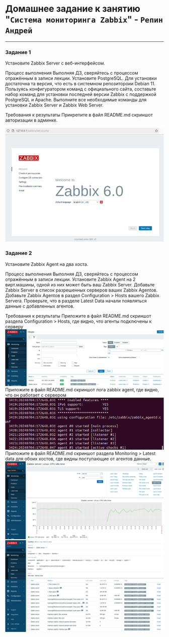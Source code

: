 # Домашнее задание к занятию "`Система мониторинга Zabbix`" - `Репин Андрей`


---

### Задание 1

Установите Zabbix Server с веб-интерфейсом.

Процесс выполнения
Выполняя ДЗ, сверяйтесь с процессом отражённым в записи лекции.
Установите PostgreSQL. Для установки достаточна та версия, что есть в системном репозитороии Debian 11.
Пользуясь конфигуратором команд с официального сайта, составьте набор команд для установки последней версии Zabbix с поддержкой PostgreSQL и Apache.
Выполните все необходимые команды для установки Zabbix Server и Zabbix Web Server.

Требования к результаты
Прикрепите в файл README.md скриншот авторизации в админке.

![скриншот авторизации ](https://github.com/RepinAndrey/zabbix/blob/main/img/img1.png)


### Задание 2
Установите Zabbix Agent на два хоста.

Процесс выполнения
Выполняя ДЗ, сверяйтесь с процессом отражённым в записи лекции.
Установите Zabbix Agent на 2 вирт.машины, одной из них может быть ваш Zabbix Server.
Добавьте Zabbix Server в список разрешенных серверов ваших Zabbix Agentов.
Добавьте Zabbix Agentов в раздел Configuration > Hosts вашего Zabbix Servera.
Проверьте, что в разделе Latest Data начали появляться данные с добавленных агентов.

Требования к результаты
Приложите в файл README.md скриншот раздела Configuration > Hosts, где видно, что агенты подключены к серверу
![скриншот  ](https://github.com/RepinAndrey/zabbix/blob/main/img/img2.png)
Приложите в файл README.md скриншот лога zabbix agent, где видно, что он работает с сервером
![скриншот  ](https://github.com/RepinAndrey/zabbix/blob/main/img/img3.png)
Приложите в файл README.md скриншот раздела Monitoring > Latest data для обоих хостов, где видны поступающие от агентов данные.
![скриншот  ](https://github.com/RepinAndrey/zabbix/blob/main/img/img4.png)
![скриншот  ](https://github.com/RepinAndrey/zabbix/blob/main/img/img5.png)



